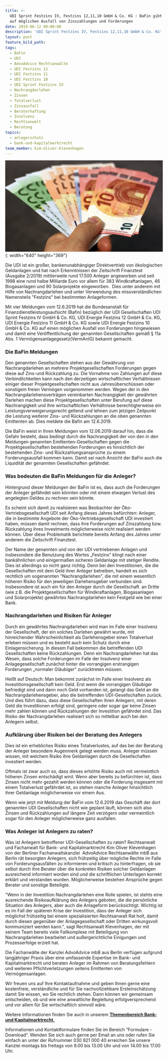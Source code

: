 ```yaml
---
title: >-
  UDI Sprint Festzins IV, Festzins 12,11,10 GmbH & Co. KG : BaFin gibt Hinweis
  auf möglichen Ausfall von Zinszahlungen und Forderungen
date: 2019-06-12 00:00:00
description: 'UDI Sprint Festzins IV, Festzins 12,11,10 GmbH & Co. KG'
layout: post
feature_bild_path:
tags:
  - BaFin
  - UDI
  - AdvoAdvice Rechtsanwälte
  - UDI Festzins 12
  - UDI Festzins 11
  - UDI Festtins 10
  - UDI Sprint Festzins IV
  - Nachrangdarlehen
  - Zinsen
  - Totalverlust
  - Zinsausfall
  - Beraterhaftung
  - Insolvenz
  - Rechtsanwalt
  - Beratung
topics:
  - anlegerschutz
  - bank-und-kapitalmarktrecht
team_member: kim-oliver-klevenhagen
---
```


![](/uploads/money-1005464-640-9.jpg){: width="640" height="369"}

Die UDI ist ein gro&szlig;er, bankenunabh&auml;ngiger Direktvertrieb von ökologischen Geldanlagen und hat nach Erkenntnissen der Zeitschrift Finanztest (Ausgabe 2/2019) mittlerweile rund 17.500 Anleger angeworben und seit 1998 eine rund halbe Milliarde Euro vor allem f&uuml;r 383 Windkraftanlagen, 46 Biogasanlagen und 90 Solarprojekte eingeworben.&nbsp; Dies unter anderem mit Hilfe von Nachrangdarlehen und unter Verwendung des missverst&auml;ndlichen Namensteils "Festzins" bei bestimmten Anlageformen.

Mit vier Meldungen vom 12.6.2019 hat die Bundesanstalt f&uuml;r Finanzdienstleistungsaufsicht (Bafin) bez&uuml;glich der UDI Gesellschaften UDI Sprint Festzins IV GmbH & Co. KG, UDI Energie Festzins 12 GmbH & Co. KG, UDI Energie Festzins 11 GmbH & Co. KG sowie UDI Energie Festzins 10 GmbH & Co. KG auf einen möglichen Ausfall von Forderungen hingewiesen und damit eine Veröffentlichung der genannten Gesellschaften gem&auml;&szlig; &sect; 11a Abs. 1 Vermögensanlagegesetz(VermAnlG) bekannt gemacht.

### Die BaFin Meldungen

Den genannten Gesellschaften stehen aus der Gew&auml;hrung von Nachrangdarlehen an mehrere Projektgesellschaften Forderungen gegen diese auf Zins-und R&uuml;ckzahlung zu. Die Vornahme von Zahlungen auf diese Verbindlichkeiten kann nach den derzeitigen wirtschaftlichen Verh&auml;ltnissen einiger dieser Projektgesellschaften nicht aus Jahres&uuml;bersch&uuml;ssen oder sonstigem freien Vermögen vorgenommen werden. Wegen der in den Nachrangdarlehensvertr&auml;gen vereinbarten Nachrangigkeit der gew&auml;hrten Darlehen machen diese Projektgesellschaften unter Berufung auf diese Nachrangigkeit und ihre wirtschaftlichen Verh&auml;ltnisse berechtigterweise ein Leistungsverweigerungsrecht geltend und lehnen zum jetzigen Zeitpunkt die Leistung weiterer Zins- und R&uuml;ckzahlungen an die oben genannten Emittenten ab. Dies meldete die Bafin am 12.6.2019.

Die BaFin weist in Ihren Meldungen vom 12.06.2019 darauf hin, dass die Gefahr besteht, dass bedingt durch die Nachrangigkeit der von den in den Meldungen genannten Emittenten-Gesellschaften gegen die Projektgesellschaften bestehenden Forderungen es hinsichtlich der bestehenden Zins- und R&uuml;ckzahlungsanspr&uuml;che zu einem Forderungsausfall kommen kann. Damit sei nach Ansicht der BaFin auch die Liquidit&auml;t der genannten Gesellschaften gef&auml;hrdet.

### Was bedeuten die BaFin Meldungen f&uuml;r die Anleger?

Hintergrund dieser Meldungen der BaFin ist es, dass auch die Forderungen der Anleger gef&auml;hrdet sein könnten oder mit einem etwaigen Verlust des angelegten Geldes zu rechnen sein könnte.

Es scheint sich damit zu realisieren was Beobachter der Öko-Vertriebsgesellschaft UDI seit Anfang dieses Jahres bef&uuml;rchten: Anleger, die in bestimmte Angebote der Öko-Vertriebsgesellschaft UDI investiert haben, m&uuml;ssen damit rechnen, dass ihre Forderungen auf Zinszahlung bzw. R&uuml;ckzahlung ihres Investments möglicherweise nicht realisiert werden können. &Uuml;ber diese Problematik berichtete bereits Anfang des Jahres unter anderem die Zeitschrift Finanztest.

Der Name der genannten und von der UDI vertriebenen Anlagen und insbesondere die Benutzung des Wortes „Festzins" klingt nach einer bank&auml;hnlichen und einigerma&szlig;en sicheren Geldanlage mit stetiger Rendite. Dies ist allerdings so nicht ganz richtig. Denn bei den Investitionen, die die Gesellschaften mit dem Geld ihrer Anleger betreiben, handelt es sich rechtlich um sogenannten "Nachrangdarlehen", die mit einem wesentlich höheren Risiko f&uuml;r den jeweiligen Darlehensgeber verbunden sind. Insbesondere ist auch ein f&uuml;r den Anleger durch die Gesellschaft&nbsp; an Dritte (wie z.B. die Projektgesellschaften f&uuml;r Windkraftanlagen, Biogasanlagen und Solarprojekte) gew&auml;hrtes Nachrangdarlehen kein Festgeld wie bei einer Bank.

### Nachrangdarlehen und Risiken f&uuml;r Anleger

Durch ein gew&auml;hrtes Nachrangdarlehen wird man im Falle einer Insolvenz der Gesellschaft, der ein solches Darlehen gew&auml;hrt wurde, mit hinreichender Wahrscheinlichkeit als Darlehensgeber einen Totalverlust erleben m&uuml;ssen und es besteht auch kein Schutz durch eine Einlagensicherung. In diesem Fall bekommen die betreffenden UDI Gesellschaften keine R&uuml;ckzahlungen. Denn ein Nachrangdarlehen hat das Wesen, dass solche Forderungen im Falle der Insolvenz einer Anlagegesellschaft zun&auml;chst hinter die vorrangigen erstrangigen Forderungen „normaler Gl&auml;ubiger" zur&uuml;cktreten m&uuml;ssen.

Hei&szlig;t auf Deutsch: Man bekommt zun&auml;chst im Falle einer Insolvenz als Investitionsgesellschaft kein Geld. Erst wenn die vorrangigen Gl&auml;ubiger befriedigt sind und dann noch Geld vorhanden ist, gelangt das Geld an die Nachrangdarlehensgeber, also die betreffenden UDI-Gesellschaften zur&uuml;ck. Und dies f&uuml;hrt dazu, dass diese Gesellschaften ihren Anlegern, mit deren Geld die Investitionen erfolgt sind, geringere oder sogar gar keine Zinsen mehr zahlen können und R&uuml;ckzahlungen der Investition gef&auml;hrdet sind. Das Risiko der Nachrangdarlehen realisiert sich so mittelbar auch bei den Anlegern selbst.

### Aufkl&auml;rung &uuml;ber Risiken bei der Beratung des Anlegers

Dies ist ein erhebliches Risiko eines Totalverlustes, auf das bei der Beratung der Anleger besondere Augenmerk gelegt werden muss. Anleger m&uuml;ssen wissen, mit welchem Risiko ihre Geldanlagen durch die Gesellschaften investiert werden.

Oftmals ist zwar auch so, dass dieses erhöhte Risiko auch mit vermeintlich höheren Zinsen entsch&auml;digt wird. Wenn aber bereits zu bef&uuml;rchten ist, dass Zinsen nicht mehr gezahlt werden können oder die Forderung insgesamt mit einem Totalverlust gef&auml;hrdet ist, so stehen manche Anleger hinsichtlich ihrer Geldanlage möglicherweise vor einem Aus.

Wenn wie jetzt mit Meldung der BaFin vom 12.6.2019 das Gesch&auml;ft der dort genannten UDI Gesellschaften nicht wie geplant l&auml;uft, können sich also Zinsen und R&uuml;ckzahlungen auf l&auml;ngere Zeit verzögern oder vermeintlich sogar f&uuml;r den Anleger möglicherweise ganz ausfallen.

### Was Anleger ist Anlegern zu raten?

Was ist Anlegern betroffener UDI-Gesellschaften zu raten? Rechtsanwalt und Fachanwalt f&uuml;r Bank- und Kapitalmarktrecht Kim Oliver Klevenhagen von der Berliner Fachanwaltskanzlei&nbsp; AdvoAdvice Rechtsanw&auml;lte mbB aus Berlin r&auml;t besorgten Anlegern, sich fr&uuml;hzeitig &uuml;ber mögliche Rechte im Falle von Forderungsausf&auml;llen zu informieren und kritisch zu hinterfragen, ob sie selbst durch ihre Berater &uuml;ber die konkreten Risiken solcher Geldanlagen ausreichend informiert worden sind und die schriftlichen Unterlagen korrekt erkl&auml;rt und verstanden wurden. Möglicherweise bestehen Anspr&uuml;che gegen Berater und sonstige Beteiligte.

"Wenn in der Investition Nachrangdarlehen eine Rolle spielen, ist stehts eine ausreichende Risikoaufkl&auml;rung des Anlegers geboten, die die persönliche Situation des Anlegers, aber auch die Anlageform ber&uuml;cksichtigt. Wichtig ist es im Fall der sp&auml;teren Krise der Investition, dass der Anleger sich möglichst fr&uuml;hzeitig bei einem spezialisierten Rechtsanwalt Rat holt, damit durch diesen gegen&uuml;ber der Anlagegesellschaft oder Dritten wirkungsvoll kommuniziert werden kann.", sagt Rechtsanwalt Klevenhagen, der mit seinem Team bereits viele Fallkomplexe mit Beteiligung von Nachrangdarlehen bearbeitet und au&szlig;ergerichtliche Einigungen und Prozesserfolge erzielt hat.

Die Fachanw&auml;lte der Kanzlei AdvoAdvice mbB aus Berlin verf&uuml;gen aufgrund langj&auml;hriger Praxis &uuml;ber eine umfassende Expertise im Bank- und Kapitalmarktrecht und beraten Anleger im Rahmen von Beratungsfehlern und weiteren Pflichtverletzungen seitens Emittenten von Vermögensanlagen.&nbsp;

Wir freuen uns auf Ihre Kontaktaufnahme und geben Ihnen gerne eine kostenfreie, verst&auml;ndliche und f&uuml;r Sie nachvollziehbare Ersteinsch&auml;tzung damit Sie wissen, wo Sie rechtlich stehen. Dann können wir gemeinsam entscheiden, ob und wie eine anwaltliche Begleitung erfolgversprechend und vor allem f&uuml;r Sie wirtschaftlich sinnvoll w&auml;re.

Weitere Informationen finden Sie auch in unserem&nbsp;[**Themenbereich Bank- und Kapitalmarktrecht.**](https://advoadvice.de/themen/bank-und-kapitalmarktrecht/)

Informationen und Kontaktformulare finden Sie im Bereich ”Formulare - Download”. Wenden Sie sich auch gerne per Email an uns oder rufen Sie einfach an unter der Rufnummer 030 921 000 40 erreichen Sie unsere Kanzlei montags bis freitags von 9.00 bis 13.00 Uhr und von 14.00 bis 17.00 Uhr.&nbsp;